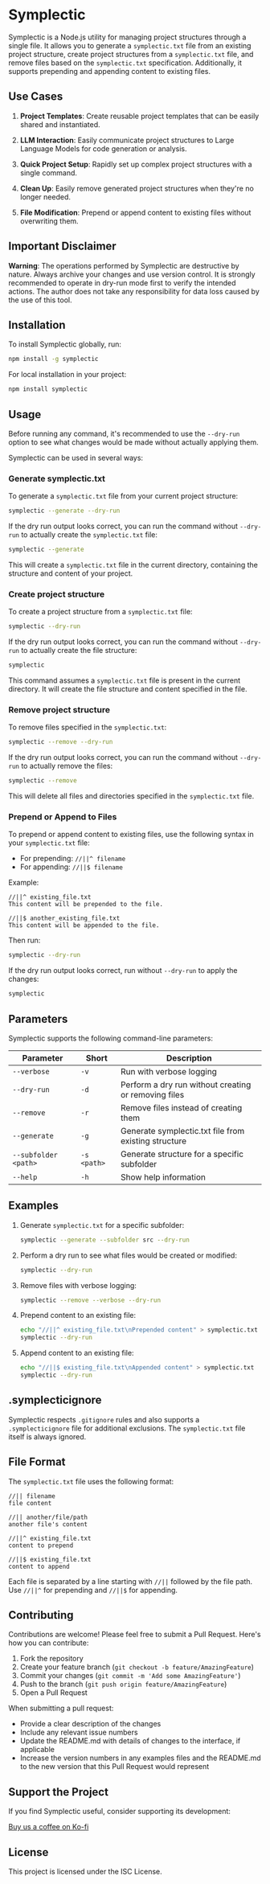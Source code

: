 # Symplectic

Symplectic is a Node.js utility for managing project structures through a single file. It allows you to generate a `symplectic.txt` file from an existing project structure, create project structures from a `symplectic.txt` file, and remove files based on the `symplectic.txt` specification. Additionally, it supports prepending and appending content to existing files.

## Use Cases

1. **Project Templates**: Create reusable project templates that can be easily shared and instantiated.

2. **LLM Interaction**: Easily communicate project structures to Large Language Models for code generation or analysis.

3. **Quick Project Setup**: Rapidly set up complex project structures with a single command.

4. **Clean Up**: Easily remove generated project structures when they're no longer needed.

5. **File Modification**: Prepend or append content to existing files without overwriting them.

## Important Disclaimer

**Warning**: The operations performed by Symplectic are destructive by nature. Always archive your changes and use version control. It is strongly recommended to operate in dry-run mode first to verify the intended actions. The author does not take any responsibility for data loss caused by the use of this tool.

## Installation

To install Symplectic globally, run:

```bash
npm install -g symplectic
```

For local installation in your project:

```bash
npm install symplectic
```

## Usage

Before running any command, it's recommended to use the `--dry-run` option to see what changes would be made without actually applying them.

Symplectic can be used in several ways:

### Generate symplectic.txt

To generate a `symplectic.txt` file from your current project structure:

```bash
symplectic --generate --dry-run
```

If the dry run output looks correct, you can run the command without `--dry-run` to actually create the `symplectic.txt` file:

```bash
symplectic --generate
```

This will create a `symplectic.txt` file in the current directory, containing the structure and content of your project.

### Create project structure

To create a project structure from a `symplectic.txt` file:

```bash
symplectic --dry-run
```

If the dry run output looks correct, you can run the command without `--dry-run` to actually create the file structure:

```bash
symplectic
```

This command assumes a `symplectic.txt` file is present in the current directory. It will create the file structure and content specified in the file.

### Remove project structure

To remove files specified in the `symplectic.txt`:

```bash
symplectic --remove --dry-run
```

If the dry run output looks correct, you can run the command without `--dry-run` to actually remove the files:

```bash
symplectic --remove
```

This will delete all files and directories specified in the `symplectic.txt` file.

### Prepend or Append to Files

To prepend or append content to existing files, use the following syntax in your `symplectic.txt` file:

- For prepending: `//||^ filename`
- For appending: `//||$ filename`

Example:

```
//||^ existing_file.txt
This content will be prepended to the file.

//||$ another_existing_file.txt
This content will be appended to the file.
```

Then run:

```bash
symplectic --dry-run
```

If the dry run output looks correct, run without `--dry-run` to apply the changes:

```bash
symplectic
```

## Parameters

Symplectic supports the following command-line parameters:

| Parameter | Short | Description |
|-----------|-------|-------------|
| `--verbose` | `-v` | Run with verbose logging |
| `--dry-run` | `-d` | Perform a dry run without creating or removing files |
| `--remove` | `-r` | Remove files instead of creating them |
| `--generate` | `-g` | Generate symplectic.txt file from existing structure |
| `--subfolder <path>` | `-s <path>` | Generate structure for a specific subfolder |
| `--help` | `-h` | Show help information |

## Examples

1. Generate `symplectic.txt` for a specific subfolder:

   ```bash
   symplectic --generate --subfolder src --dry-run
   ```

2. Perform a dry run to see what files would be created or modified:

   ```bash
   symplectic --dry-run
   ```

3. Remove files with verbose logging:

   ```bash
   symplectic --remove --verbose --dry-run
   ```

4. Prepend content to an existing file:

   ```bash
   echo "//||^ existing_file.txt\nPrepended content" > symplectic.txt
   symplectic --dry-run
   ```

5. Append content to an existing file:

   ```bash
   echo "//||$ existing_file.txt\nAppended content" > symplectic.txt
   symplectic --dry-run
   ```

## .symplecticignore

Symplectic respects `.gitignore` rules and also supports a `.symplecticignore` file for additional exclusions. The `symplectic.txt` file itself is always ignored.

## File Format

The `symplectic.txt` file uses the following format:

```
//|| filename
file content

//|| another/file/path
another file's content

//||^ existing_file.txt
content to prepend

//||$ existing_file.txt
content to append
```

Each file is separated by a line starting with `//||` followed by the file path. Use `//||^` for prepending and `//||$` for appending.

## Contributing

Contributions are welcome! Please feel free to submit a Pull Request. Here's how you can contribute:

1. Fork the repository
2. Create your feature branch (`git checkout -b feature/AmazingFeature`)
3. Commit your changes (`git commit -m 'Add some AmazingFeature'`)
4. Push to the branch (`git push origin feature/AmazingFeature`)
5. Open a Pull Request

When submitting a pull request:

- Provide a clear description of the changes
- Include any relevant issue numbers
- Update the README.md with details of changes to the interface, if applicable
- Increase the version numbers in any examples files and the README.md to the new version that this Pull Request would represent

## Support the Project

If you find Symplectic useful, consider supporting its development:

[Buy us a coffee on Ko-fi](https://ko-fi.com/hypersphere)

## License

This project is licensed under the ISC License.
